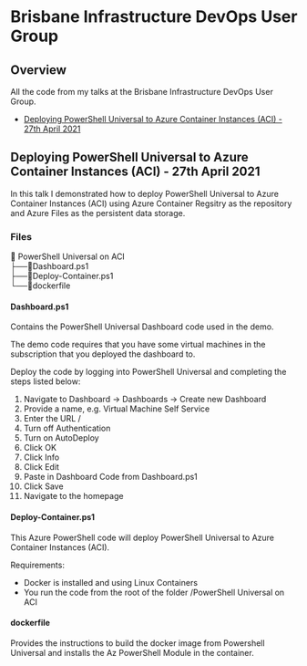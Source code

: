 # Brisbane Infrastructure DevOps User Group
## Overview

All the code from my talks at the Brisbane Infrastructure DevOps User Group.

* [Deploying PowerShell Universal to Azure Container Instances (ACI) - 27th April 2021](#042021)

## Deploying PowerShell Universal to Azure Container Instances (ACI) - 27th April 2021<a name="042021"></a>

In this talk I demonstrated how to deploy PowerShell Universal to Azure Container Instances (ACI) using Azure Container Regsitry as the repository and Azure Files as the persistent data storage.

### Files
📁 PowerShell Universal on ACI  
├──📜Dashboard.ps1  
├──📜Deploy-Container.ps1  
└──🐋dockerfile  

#### Dashboard.ps1
Contains the PowerShell Universal Dashboard code used in the demo.

The demo code requires that you have some virtual machines in the subscription that you deployed the dashboard to.

Deploy the code by logging into PowerShell Universal and completing the steps listed below:
1. Navigate to Dashboard -> Dashboards -> Create new Dashboard
2. Provide a name, e.g. Virtual Machine Self Service
3. Enter the URL /
4. Turn off Authentication
5. Turn on AutoDeploy
6. Click OK
7. Click Info 
8. Click Edit
9. Paste in Dashboard Code from Dashboard.ps1
10. Click Save
11. Navigate to the homepage

#### Deploy-Container.ps1
This Azure PowerShell code will deploy PowerShell Universal to Azure Container Instances (ACI).

Requirements:
* Docker is installed and using Linux Containers
* You run the code from the root of the folder /PowerShell Universal on ACI

#### dockerfile
Provides the instructions to build the docker image from Powershell Universal and installs the Az PowerShell Module in the container.